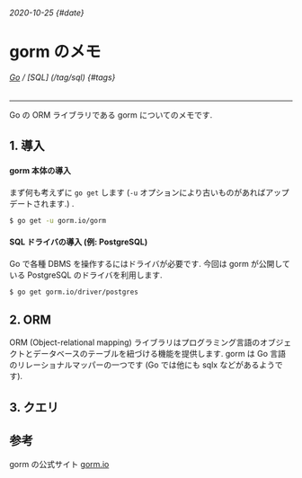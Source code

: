 ###### 2020-10-25 {#date}
# gorm のメモ
###### [Go](/tag/go) / [SQL] (/tag/sql) {#tags}
---
Go の ORM ライブラリである gorm についてのメモです.

## 1. 導入 
#### gorm 本体の導入
まず何も考えずに `go get` します (`-u` オプションにより古いものがあればアップデートされます.) .
```bash
$ go get -u gorm.io/gorm
```
#### SQL ドライバの導入 (例: PostgreSQL)
Go で各種 DBMS を操作するにはドライバが必要です. 今回は gorm が公開している PostgreSQL のドライバを利用します.
```bash
$ go get gorm.io/driver/postgres
```
## 2. ORM
ORM (Object-relational mapping) ライブラリはプログラミング言語のオブジェクトとデータベースのテーブルを紐づける機能を提供します. gorm は Go 言語のリレーショナルマッパーの一つです (Go では他にも sqlx などがあるようです). 

## 3. クエリ
## 参考
gorm の公式サイト
[gorm.io](https://gorm.io)
